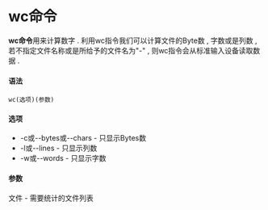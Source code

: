 # wc命令

**wc命令**用来计算数字 . 利用wc指令我们可以计算文件的Byte数 , 字数或是列数 , 若不指定文件名称或是所给予的文件名为"-" , 则wc指令会从标准输入设备读取数据 . 

#### 语法

```
wc(选项)(参数)
```

#### 选项

* -c或--bytes或--chars - 只显示Bytes数
* -l或--lines - 只显示列数
* -w或--words - 只显示字数

#### 参数

文件 - 需要统计的文件列表

